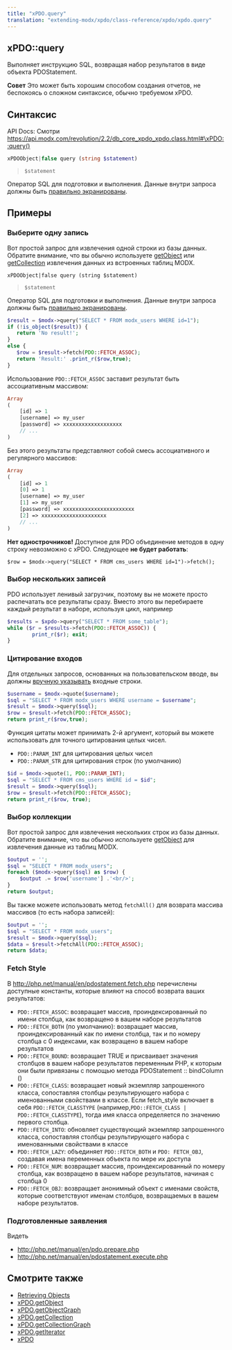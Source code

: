 ```yaml
---
title: "xPDO.query"
translation: "extending-modx/xpdo/class-reference/xpdo/xpdo.query"
---
```


## xPDO::query

Выполняет инструкцию SQL, возвращая набор результатов в виде объекта PDOStatement.

**Совет**
Это может быть хорошим способом создания отчетов, не беспокоясь о сложном синтаксисе, обычно требуемом xPDO.

## Синтаксис

API Docs: Смотри <https://api.modx.com/revolution/2.2/db_core_xpdo_xpdo.class.html#\xPDO::query()>

```php
xPDOObject|false query (string $statement)
```

> `$statement`

Оператор SQL для подготовки и выполнения. Данные внутри запроса должны быть [правильно экранированы](http://php.net/manual/en/pdo.quote.php).

## Примеры

### Выберите одну запись

Вот простой запрос для извлечения одной строки из базы данных. Обратите внимание, что вы обычно используете [getObject](extending-modx/xpdo/class-reference/xpdo/xpdo.getobject "xPDO.getObject") или [getCollection](extending-modx/xpdo/class-reference/xpdo/xpdo.getcollection "xPDO.getCollection") извлечения данных из встроенных таблиц MODX.

`xPDOObject|false query (string $statement)`

> `$statement`

Оператор SQL для подготовки и выполнения. Данные внутри запроса должны быть [правильно экранированы](http://php.net/manual/en/pdo.quote.php).

```php
$result = $modx->query("SELECT * FROM modx_users WHERE id=1");
if (!is_object($result)) {
   return 'No result!';
}
else {
   $row = $result->fetch(PDO::FETCH_ASSOC);
   return 'Result:' .print_r($row,true);
}
```

Использование `PDO::FETCH_ASSOC` заставит результат быть ассоциативным массивом:

```php
Array
(
    [id] => 1
    [username] => my_user
    [password] => xxxxxxxxxxxxxxxxxxx
    // ...
)
```

Без этого результаты представляют собой смесь ассоциативного и регулярного массивов:

```php
Array
(
    [id] => 1
    [0] => 1
    [username] => my_user
    [1] => my_user
    [password] => xxxxxxxxxxxxxxxxxxxxxxx
    [2] => xxxxxxxxxxxxxxxxxxxxx
    // ...
)
```

**Нет однострочников!**
Доступное для PDO объединение методов в одну строку невозможно с xPDO. Следующее **не будет работать**:

`$row = $modx->query("SELECT * FROM cms_users WHERE id=1")->fetch();`

### Выбор нескольких записей

PDO использует ленивый загрузчик, поэтому вы не можете просто распечатать все результаты сразу. Вместо этого вы перебираете каждый результат в наборе, используя цикл, например

```php
$results = $xpdo->query("SELECT * FROM some_table");
while ($r = $results->fetch(PDO::FETCH_ASSOC)) {
        print_r($r); exit;
}
```

### Цитирование входов

Для отдельных запросов, основанных на пользовательском вводе, вы должны [вручную указывать](http://php.net/manual/en/pdo.quote.php) входные строки.

```php
$username = $modx->quote($username);
$sql = "SELECT * FROM modx_users WHERE username = $username";
$result = $modx->query($sql);
$row = $result->fetch(PDO::FETCH_ASSOC);
return print_r($row,true);
```

Функция цитаты может принимать 2-й аргумент, который вы можете использовать для точного цитирования целых чисел.

-   `PDO::PARAM_INT` для цитирования целых чисел
-   `PDO::PARAM_STR` для цитирования строк (по умолчанию)

```php
$id = $modx->quote(1, PDO::PARAM_INT);
$sql = "SELECT * FROM cms_users WHERE id = $id";
$result = $modx->query($sql);
$row = $result->fetch(PDO::FETCH_ASSOC);
return print_r($row, true);
```

### Выбор коллекции

Вот простой запрос для извлечения нескольких строк из базы данных. Обратите внимание, что вы обычно используете [getObject](extending-modx/xpdo/class-reference/xpdo/xpdo.getcollection "xPDO.getCollection") для извлечения данные из таблиц MODX.

```php
$output = '';
$sql = "SELECT * FROM modx_users";
foreach ($modx->query($sql) as $row) {
    $output .= $row['username'] .'<br/>';
}
return $output;
```

Вы также можете использовать метод `fetchAll()` для возврата массива массивов (то есть набора записей):

```php
$output = '';
$sql = "SELECT * FROM modx_users";
$result = $modx->query($sql);
$data = $result->fetchAll(PDO::FETCH_ASSOC);
return $data;
```

### Fetch Style

В <http://php.net/manual/en/pdostatement.fetch.php> перечислены доступные константы, которые влияют на способ возврата ваших результатов:

-   `PDO::FETCH_ASSOC`: возвращает массив, проиндексированный по имени столбца, как возвращено в вашем наборе результатов
-   `PDO::FETCH_BOTH` (по умолчанию): возвращает массив, проиндексированный как по имени столбца, так и по номеру столбца с 0 индексами, как возвращено в вашем наборе результатов
-   `PDO::FETCH_BOUND`: возвращает TRUE и присваивает значения столбцов в вашем наборе результатов переменным PHP, к которым они были привязаны с помощью метода PDOStatement :: bindColumn ()
-   `PDO::FETCH_CLASS`: возвращает новый экземпляр запрошенного класса, сопоставляя столбцы результирующего набора с именованными свойствами в классе. Если fetch_style включает в себя `PDO::FETCH_CLASSTYPE` (например,`PDO::FETCH_CLASS | PDO::FETCH_CLASSTYPE`), тогда имя класса определяется по значению первого столбца.
-   `PDO::FETCH_INTO`: обновляет существующий экземпляр запрошенного класса, сопоставляя столбцы результирующего набора с именованными свойствами в классе
-   `PDO::FETCH_LAZY`: объединяет `PDO::FETCH_BOTH` и `PDO: FETCH_OBJ`, создавая имена переменных объекта по мере их доступа
-   `PDO::FETCH_NUM`: возвращает массив, проиндексированный по номеру столбца, как возвращено в вашем наборе результатов, начиная с столбца 0
-   `PDO::FETCH_OBJ`: возвращает анонимный объект с именами свойств, которые соответствуют именам столбцов, возвращаемых в вашем наборе результатов.

### Подготовленные заявления

Видеть

-   <http://php.net/manual/en/pdo.prepare.php>
-   <http://php.net/manual/en/pdostatement.execute.php>

## Смотрите также

-   [Retrieving Objects](extending-modx/xpdo/retrieving-objects "Retrieving Objects")
-   [xPDO.getObject](extending-modx/xpdo/class-reference/xpdo/xpdo.getobject "xPDO.getObject")
-   [xPDO.getObjectGraph](extending-modx/xpdo/class-reference/xpdo/xpdo.getobjectgraph "xPDO.getObjectGraph")
-   [xPDO.getCollection](extending-modx/xpdo/class-reference/xpdo/xpdo.getcollection "xPDO.getCollection")
-   [xPDO.getCollectionGraph](extending-modx/xpdo/class-reference/xpdo/xpdo.getcollectiongraph "xPDO.getCollectionGraph")
-   [xPDO.getIterator](extending-modx/xpdo/class-reference/xpdo/xpdo.getiterator "xPDO.getIterator")
-   [xPDO](extending-modx/xpdo "xPDO")
